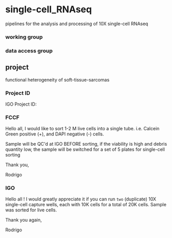 # single-cell_RNAseq
pipelines for the analysis and processing of 10X single-cell RNAseq

### working group
### data access group

## project
functional heterogeneity of soft-tissue-sarcomas

### Project ID
IGO Project ID: 

### FCCF
Hello all,
I would like to sort 1-2 M live cells into a single tube. i.e. Calcein Green positive (+), and DAPI negative (-) cells.

Sample will be QC'd at IGO BEFORE sorting, if the viability is high and debris quantity low, the sample will be switched for a set of 5 plates for single-cell sorting

Thank you,

Rodrigo


### IGO
Hello all !
I would greatly appreciate it if you can run `two` (duplicate) 10X single-cell capture wells, each with 10K cells for a total of 20K cells.  Sample was sorted for live cells.

Thank you again,

Rodrigo

